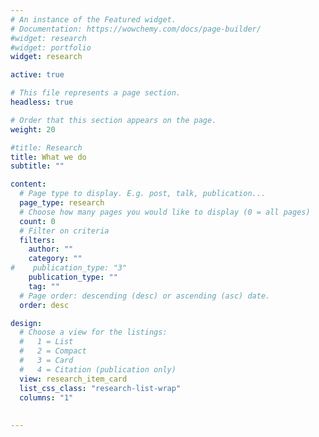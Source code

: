 ```yaml
---
# An instance of the Featured widget.
# Documentation: https://wowchemy.com/docs/page-builder/
#widget: research
#widget: portfolio
widget: research

active: true

# This file represents a page section.
headless: true

# Order that this section appears on the page.
weight: 20

#title: Research
title: What we do
subtitle: ""

content:
  # Page type to display. E.g. post, talk, publication...
  page_type: research
  # Choose how many pages you would like to display (0 = all pages)
  count: 0
  # Filter on criteria
  filters:
    author: ""
    category: ""
#    publication_type: "3"
    publication_type: ""
    tag: ""
  # Page order: descending (desc) or ascending (asc) date.
  order: desc

design:
  # Choose a view for the listings:
  #   1 = List
  #   2 = Compact
  #   3 = Card
  #   4 = Citation (publication only)
  view: research_item_card
  list_css_class: "research-list-wrap"
  columns: "1"
  
  
---
```

